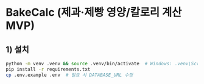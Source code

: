 # BakeCalc (제과·제빵 영양/칼로리 계산 MVP)

## 1) 설치
```bash
python -m venv .venv && source .venv/bin/activate  # Windows: .venv\Scripts\activate
pip install -r requirements.txt
cp .env.example .env  # 필요 시 DATABASE_URL 수정
